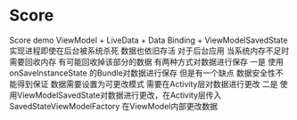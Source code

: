 # Score
Score demo
ViewModel + LiveData + Data Binding + ViewModelSavedState 
实现进程即使在后台被系统杀死 数据也依旧存活 
对于后台应用 当系统内存不足时需要回收内存 有可能回收掉该部分的数据 
有两种方式对数据进行保存 
一是 使用onSaveInstanceState 的Bundle对数据进行保存 但是有一个缺点 数据安全性不能得到保证 数据需要设置为可更改模式 需要在Activity层对数据进行更改 
二是 使用ViewModelSavedState对数据进行更改，在Activity层传入SavedStateViewModelFactory 在ViewModel内部更改数据
